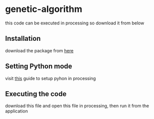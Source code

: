 # genetic-algorithm

this code can be executed in processing so download it from below

## Installation
download the package from [here](https://processing.org/download/)

## Setting Python mode
visit [this](https://py.processing.org/tutorials/gettingstarted/) guide to setup pyhon in processing

## Executing the code
download this file and open this file in processing, then run it from the application
